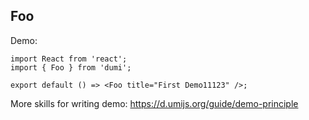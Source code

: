 ## Foo

Demo:

```tsx
import React from 'react';
import { Foo } from 'dumi';

export default () => <Foo title="First Demo11123" />;
```

More skills for writing demo: https://d.umijs.org/guide/demo-principle
